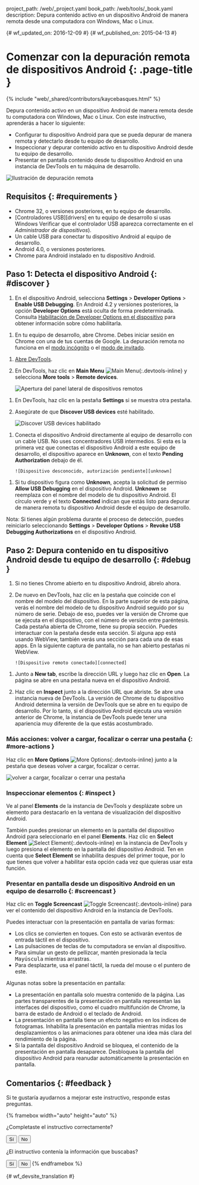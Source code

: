 project_path: /web/_project.yaml
book_path: /web/tools/_book.yaml
description: Depura contenido activo en un dispositivo Android de manera remota desde una computadora con Windows, Mac o Linux.

{# wf_updated_on: 2016-12-09 #}
{# wf_published_on: 2015-04-13 #}

<style>
.devtools-inline {
  max-height: 1em;
  vertical-align: middle;
}
</style>

# Comenzar con la depuración remota de dispositivos Android {: .page-title }

{% include "web/_shared/contributors/kaycebasques.html" %}

Depura contenido activo en un dispositivo Android de manera remota desde tu 
computadora con Windows, Mac o Linux. Con este instructivo, aprenderás a hacer lo siguiente:

* Configurar tu dispositivo Android para que se pueda depurar de manera remota y detectarlo desde tu equipo
  de desarrollo.
* Inspeccionar y depurar contenido activo en tu dispositivo Android desde tu
  equipo de desarrollo.
* Presentar en pantalla contenido desde tu dispositivo Android en una instancia de DevTools en tu
  máquina de desarrollo.

![Ilustración de depuración remota](imgs/remote-debugging.png)

## Requisitos {: #requirements }

* Chrome 32, o versiones posteriores, en tu equipo de desarrollo.
* [Controladores USB][drivers] en tu equipo de desarrollo si usas
 Windows Verificar que el controlador USB aparezca correctamente en el _Administrador de dispositivos_).
* Un cable USB para conectar tu dispositivo Android al equipo de desarrollo.
* Android 4.0, o versiones posteriores.
* Chrome para Android instalado en tu dispositivo Android.

[Controladores]: https://developer.android.com/tools/extras/oem-usb.html

## Paso 1: Detecta el dispositivo Android {: #discover }

1. En el dispositivo Android, selecciona **Settings** > **Developer Options** >
   **Enable USB Debugging**. En Android 4.2 y versiones posteriores, la opción **Developer Options** 
   está oculta de forma predeterminada. Consulta [Habilitación de Developer Options en el dispositivo][android]
   para obtener información sobre cómo habilitarla.

[Android]: https://developer.android.com/studio/run/device.html#developer-device-options

1. En tu equipo de desarrollo, abre Chrome. Debes iniciar sesión en
   Chrome con una de tus cuentas de Google. La depuración remota no funciona en
   el [modo incógnito][incognito] o el [modo de invitado][guest].

[guest]: https://support.google.com/chrome/answer/6130773
[incognito]: https://support.google.com/chrome/answer/95464

1. [Abre DevTools](/web/tools/chrome-devtools/#open).

1. En DevTools, haz clic en **Main Menu** ![Main Menu][main]{:.devtools-inline} 
   y selecciona **More tools** > **Remote devices**. 

     ![Apertura del panel lateral de dispositivos remotos][open]

[main]: /web/tools/chrome-devtools/images/three-dot.png
[open]: /web/tools/chrome-devtools/remote-debugging/imgs/open-remote-devices.png

1. En DevTools, haz clic en la pestaña **Settings** si se muestra otra pestaña.

1. Asegúrate de que **Discover USB devices** esté habilitado.

     ![Discover USB devices habilitado][discover]

[discover]: /web/tools/chrome-devtools/remote-debugging/imgs/discover-usb-devices.png

1. Conecta el dispositivo Android directamente al equipo de desarrollo con un cable
   USB. No uses concentradores USB intermedios. Si esta es la primera vez que
   conectas el dispositivo Android a este equipo de desarrollo, el dispositivo
   aparece en **Unknown**, con el texto **Pending Authorization** debajo de
   él.

       ![Dispositivo desconocido, autorización pendiente][unknown]

[unknown]: /web/tools/chrome-devtools/remote-debugging/imgs/unknown-device.png

1. Si tu dispositivo figura como **Unknown**, acepta la solicitud de permiso **Allow USB
   Debugging** en el dispositivo Android. **Unknown** se
   reemplaza con el nombre del modelo de tu dispositivo Android. El círculo verde
   y el texto **Connected** indican que estás listo para depurar
   de manera remota tu dispositivo Android desde el equipo de desarrollo.

Nota: Si tienes algún problema durante el proceso de detección, puedes 
reiniciarlo seleccionando **Settings** > **Developer Options** >
**Revoke USB Debugging Authorizations** en el dispositivo Android.

## Paso 2: Depura contenido en tu dispositivo Android desde tu equipo de desarrollo {: #debug }

1. Si no tienes Chrome abierto en tu dispositivo Android, ábrelo ahora.

1. De nuevo en DevTools, haz clic en la pestaña que coincide con el nombre
   del modelo del dispositivo. En la parte superior de esta página, verás el nombre del modelo de tu
   dispositivo Android seguido por su número de serie. Debajo de eso, puedes ver la versión
   de Chrome que se ejecuta en el dispositivo, con el número de versión entre
   paréntesis. Cada pestaña abierta de Chrome, tiene su propia sección. Puedes interactuar
   con la pestaña desde esta sección. Si alguna app está usando WebView,
   también verás una sección para cada una de esas apps. En la siguiente captura de pantalla, no se han abierto
   pestañas ni WebView.

       ![Dispositivo remoto conectado][connected]

[connected]: /web/tools/chrome-devtools/remote-debugging/imgs/connected-remote-device.png

1. Junto a **New tab**, escribe la dirección URL y luego haz clic en **Open**. La página se abre
   en una pestaña nueva en el dispositivo Android.

1. Haz clic en **Inspect** junto a la dirección URL que abriste. Se abre una instancia
   nueva de DevTools. La versión de Chrome de tu dispositivo Android
   determina la versión de DevTools que se abre en tu equipo de desarrollo.
   Por lo tanto, si el dispositivo Android ejecuta una versión anterior de Chrome, la instancia
   de DevTools puede tener una apariencia muy diferente de la que estás acostumbrado.

### Más acciones: volver a cargar, focalizar o cerrar una pestaña {: #more-actions }

Haz clic en **More Options** ![More Options][more]{:.devtools-inline} junto a la
pestaña que deseas volver a cargar, focalizar o cerrar.

[more]: /web/tools/chrome-devtools/images/three-dot.png

![volver a cargar, focalizar o cerrar una pestaña](imgs/reload.png)

### Inspeccionar elementos {: #inspect }

Ve al panel **Elements** de la instancia de DevTools y desplázate sobre un
elemento para destacarlo en la ventana de visualización del dispositivo Android.

También puedes presionar un elemento en la pantalla del dispositivo Android para seleccionarlo en el panel
**Elements**. Haz clic en **Select Element** ![Select
Element][select]{:.devtools-inline} en la instancia de DevTools y luego presiona
el elemento en la pantalla del dispositivo Android. Ten en cuenta que **Select Element**
se inhabilita después del primer toque, por lo que tienes que volver a habilitar esta opción cada vez que
quieras usar esta función.

[select]: imgs/select-element.png

### Presentar en pantalla desde un dispositivo Android en un equipo de desarrollo {: #screencast }

Haz clic en **Toggle Screencast** ![Toggle Screencast][screencast]{:.devtools-inline}
para ver el contenido del dispositivo Android en la instancia de DevTools.

[screencast]: imgs/toggle-screencast.png

Puedes interactuar con la presentación en pantalla de varias formas:

* Los clics se convierten en toques. Con esto se activarán eventos de entrada táctil en el dispositivo. 
* Las pulsaciones de teclas de tu computadora se envían al dispositivo. 
* Para simular un gesto de pellizcar, mantén presionada la tecla <kbd>Mayúscula</kbd> mientras arrastras. 
* Para desplazarte, usa el panel táctil, la rueda del mouse o el puntero de
 este.

Algunas notas sobre la presentación en pantalla:

* La presentación en pantalla solo muestra contenido de la página. Las partes transparentes de la presentación en pantalla 
  representan las interfaces del dispositivo, como el cuadro multifunción de Chrome, la barra de estado de 
  Android o el teclado de Android.
* La presentación en pantalla tiene un efecto negativo en los índices de fotogramas. Inhabilita la presentación en pantalla mientras
  midas los desplazamientos o las animaciones para obtener una idea más clara del rendimiento de
  la página.
* Si la pantalla del dispositivo Android se bloquea, el contenido de la presentación en pantalla
  desaparece. Desbloquea la pantalla del dispositivo Android para reanudar automáticamente la
  presentación en pantalla.

## Comentarios {: #feedback }

Si te gustaría ayudarnos a mejorar este instructivo, responde estas
preguntas.

{% framebox width="auto" height="auto" %}
<p>¿Completaste el instructivo correctamente?</p>
<button class="gc-analytics-event"
   data-category="DevTools / Remote Debugging"
   data-label="Completed / Yes">Sí</button>
<button class="gc-analytics-event"
   data-category="DevTools / Remote Debugging"
   data-label="Completed / No">No</button>
<p>¿El instructivo contenía la información que buscabas?</p>
<button class="gc-analytics-event"
   data-category="DevTools / Remote Debugging"
   data-label="Relevant / Yes">Sí</button>
<button class="gc-analytics-event"
   data-category="DevTools / Remote Debugging"
   data-label="Relevant / No">No</button>
{% endframebox %}


{# wf_devsite_translation #}
